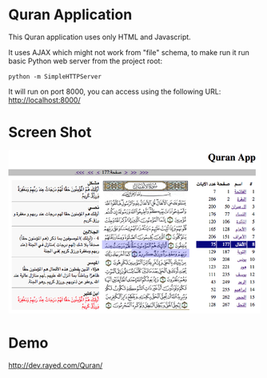 
# Quran Application 

This Quran application uses only HTML and Javascript.

It uses AJAX which might not work from "file" schema, to make
run it run basic Python web server from the project root:

    python -m SimpleHTTPServer

It will run on port 8000, you can access using the following URL:
<http://localhost:8000/>

# Screen Shot

![Screen Shot](screenshot.png?raw=true "Screen Shot")

# Demo

<http://dev.rayed.com/Quran/>

